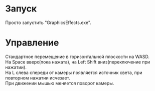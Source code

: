 # Запуск  
Просто запустить "GraphicsEffects.exe".  
# Управление  
Стандартное перемещение в горизонтальной плоскости на WASD.  
На Space вверх(пока нажата), на Left Shift вниз(переключение при нажатии).  
На L слева спереди от камеры появляется источник света, при повторном нажатии исчезает.  
При движении мышью меняется поворот камеры.  
